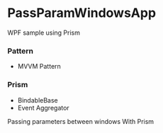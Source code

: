 # PassParamWindowsApp
WPF sample using Prism

### Pattern
- MVVM Pattern
### Prism
- BindableBase
- Event Aggregator

Passing parameters between windows With Prism